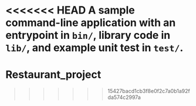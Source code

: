 <<<<<<< HEAD
A sample command-line application with an entrypoint in `bin/`, library code
in `lib/`, and example unit test in `test/`.
=======
# Restaurant_project
>>>>>>> 15427bacd1cb3f8e0f2c7a0b1a92fda574c2997a
